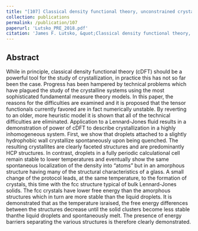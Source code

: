 ```yaml
---
title: "[107] Classical density functional theory, unconstrained crystallization, and polymorphic behavior"
collection: publications
permalink: /publication/107
paperurl: 'Lutsko_PRE_2018.pdf'
citation: 'James F. Lutsko, &quot;Classical density functional theory, unconstrained crystallization, and polymorphic behavior&quot;, <i>Phys. Rev. E</i>, <strong>98</strong>, 12604 (2018)'
---
```

Abstract
---
While in principle, classical density functional theory (cDFT) should be a powerful tool for the study of crystallization, in practice this has not so far been the case. Progress has been hampered by technical problems which have plagued the study of the crystalline systems using the most sophisticated fundamental measure theory models. In this paper, the reasons for the difficulties are examined and it is proposed that the tensor functionals currently favored are in fact numerically unstable. By reverting to an older, more heuristic model it is shown that all of the technical difficulties are eliminated. Application to a Lennard-Jones fluid results in a demonstration of power of cDFT to describe crystallization in a highly inhomogeneous system. First, we show that droplets attached to a slightly hydrophobic wall crystallize spontaneously upon being quenched. The resulting crystallites are clearly faceted structures and are predominantly HCP structures. In contrast, droplets in a fully periodic calculational cell remain stable to lower temperatures and eventually show the same spontaneous localization of the density into “atoms” but in an amorphous structure having many of the structural characteristics of a glass. A small change of the protocol leads, at the same temperature, to the formation of crystals, this time with the fcc structure typical of bulk Lennard-Jones solids. The fcc crystals have lower free energy than the amorphous structures which in turn are more stable than the liquid droplets. It is demonstrated that as the temperature israised, the free energy differences between the structures decrease until the solid clusters become less stable thanthe liquid droplets and spontaneously melt. The presence of energy barriers separating the various structures is therefore clearly demonstrated.
